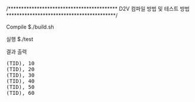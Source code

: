 /******************************************
      D2V 컴파일 방법 및 테스트 방법
******************************************/

Compile
$./build.sh

실행
$./test

결과 출력
<pre>
(TID), 10
(TID), 20
(TID), 30
(TID), 40
(TID), 50
(TID), 60
</pre>



